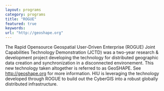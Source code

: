 ```yaml
---
layout: programs
category: programs
title: "ROGUE"
featured: true
keywords:
url: "http://geoshape.org"
---
```

The Rapid Opensource Geospatial User-Driven Enterprise (ROGUE) Joint Capabilities Technology Demonstration (JCTD) was a two-year research & development project developing the technology for distributed geographic data creation and synchronization in a disconnected environement. This new technology taken altogether is referred to as GeoSHAPE. See http://geoshape.org for more information. HIU is leveraging the technology developed through ROGUE to build out the CyberGIS into a robust globally distributed infrastructure.

